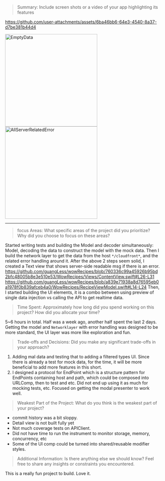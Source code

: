 
> Summary: Include screen shots or a video of your app highlighting its features


https://github.com/user-attachments/assets/6ba46bb6-64e3-4540-8a37-d7be381b44d4 

<img width="300" alt="EmptyData" src="https://github.com/user-attachments/assets/a3fb631a-f086-4950-862b-1e85aac061a6" />
<img width="300" alt="AllServerRelatedError" src="https://github.com/user-attachments/assets/76785a6c-0568-49f6-8ace-ace7bb05b9dc" />

----
> focus Areas: What specific areas of the project did you prioritize? Why did you choose to focus on these areas?

Started writing tests and building the Model and decoder simultaneously: Model, decoding the data to construct the model with the mock data. 
Then I build the network layer to get the data from the host `*/cloudfront*`, and the related error handling around it. 
After the above 2 steps seem solid, I created a Text view that shows server-side readable msg if there is an error.
https://github.com/guangLess/wowRecipes/blob/760336c99a45926b95bd2bfc48005b8e3e510e53/WowRecipes/Views/ContentView.swift#L26-L31 
https://github.com/guangLess/wowRecipes/blob/a839e71938a8d76595eb0a1978f0b839afceb4a0/WowRecipes/RecipeViewModel.swift#L14-L24
Then, I started building the UI elements, it is a combo between using preview of single data injection vs calling the API to get realtime data. 

> Time Spent: Approximately how long did you spend working on this project? How did you allocate your time?

5~6 hours in total. Half was a week ago, another half spent the last 2 days.
Getting the model and `Networklayer` with error handling was designed to be more standard, the UI layer was more like exploration and fun. 

> Trade-offs and Decisions: Did you make any significant trade-offs in your approach?
1) Adding mal data and testing that to adding a filtered types UI. Since there is already a test for mock data, for the time, it will be more beneficial to add more features in this short.
2) I designed a protocol for EndPoint which is a structure pattern for EndPoints containing host and path, which could be composed into URLComp, then to test and etc.  Did not end up using it as much for mocking tests, etc. Focused on getting the modal presenter to work well.
   
> Weakest Part of the Project: What do you think is the weakest part of your project?
* commit history was a bit sloppy.
* Detail view is not built fully yet
* Not much coverage tests on APIClient.  
* Did not have time to run the instrument to monitor storage, memory, concurrency, etc
* Some of the UI comp could be turned into shared/reusable modifier styles. 

> Additional Information: Is there anything else we should know? Feel free to share any insights or constraints you encountered.

This is a really fun project to build. Love it. 

